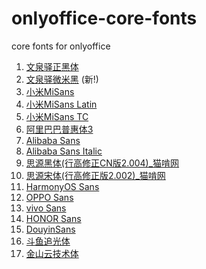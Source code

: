 # onlyoffice-core-fonts
core fonts for onlyoffice

1. [文泉驿正黑体](http://wenq.org/wqy2/index.cgi?ZenHei)
2. [文泉驿微米黑](http://wenq.org/wqy2/index.cgi?MicroHei) (新!)
3. [小米MiSans](https://hyperos.mi.com/font/zh/details/sc/)
4. [小米MiSans Latin](https://hyperos.mi.com/font/zh/details/latin/)
5. [小米MiSans TC](https://hyperos.mi.com/font/zh/details/tc/)
6. [阿里巴巴普惠体3](https://fonts.alibabagroup.com/#/home)
7. [Alibaba Sans](https://fonts.alibabagroup.com/#/home)
8. [Alibaba Sans Italic](https://fonts.alibabagroup.com/#/home)
9. [思源黑体(行高修正CN版2.004)_猫啃网](https://www.maoken.com/freefonts/657.html)
10. [思源宋体(行高修正版2.002)_猫啃网](https://www.maoken.com/freefonts/664.html)
11. [HarmonyOS Sans](https://developer.huawei.com/consumer/cn/doc/design-guides/font-0000001157868583-V1)
12. [OPPO Sans ](https://www.coloros.com/article/A00000050/)
13. [vivo Sans](https://developers.vivo.com/doc/d/314fa33cbaec4a93be351cd44757d9d9)
14. [HONOR Sans](https://developer.honor.com/cn/doc/guides/100681)
15. [DouyinSans](https://github.com/bytedance/fonts)
16. [斗鱼追光体](https://www.zcool.com.cn/work/ZNTM2NjI0ODQ=.html?)
17. [金山云技术体](https://design.ksyun.com/font)